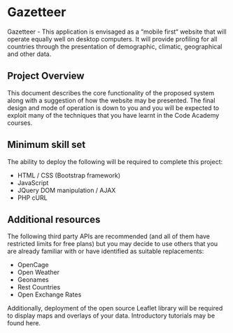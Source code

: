 # Gazetteer

Gazetteer - This application is envisaged as a “mobile first“ website that will operate equally well on desktop computers. It will provide profiling for all countries through the presentation of demographic, climatic, geographical and other data.

## Project Overview

This document describes the core functionality of the proposed system along with a
suggestion of how the website may be presented. The final design and mode of operation
is down to you and you will be expected to exploit many of the techniques that you have
learnt in the Code Academy courses.

## Minimum skill set

The ability to deploy the following will be required to complete this project:
 - HTML / CSS (Bootstrap framework)
 - JavaScript
 - JQuery DOM manipulation / AJAX
 - PHP cURL

## Additional resources

The following third party APIs are recommended (and all of them have restricted limits for free plans) but you may decide to use others that you are already familiar with or have identified as suitable replacements:
 - OpenCage
 - Open Weather
 - Geonames
 - Rest Countries
 - Open Exchange Rates

Additionally, deployment of the open source Leaflet library will be required to display maps and overlays of your data. Introductory tutorials may be found here.
